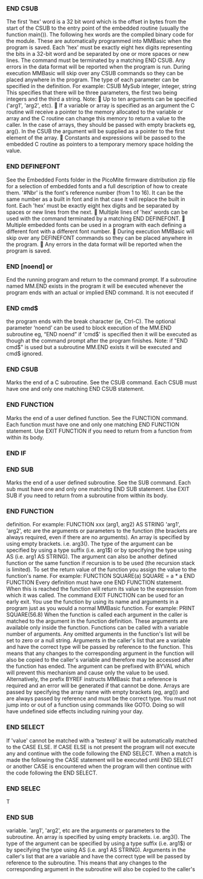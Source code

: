 

### END CSUB

The first 'hex' word is a 32 bit word which is the offset in bytes from the start of the CSUB to the entry point of the embedded routine (usually the function main()). The following hex words are the compiled binary code for the module. These are automatically programmed into MMBasic when the program is saved. Each 'hex' must be exactly eight hex digits representing the bits in a 32-bit word and be separated by one or more spaces or new lines. The command must be terminated by a matching END CSUB. Any errors in the data format will be reported when the program is run. During execution MMBasic will skip over any CSUB commands so they can be placed anywhere in the program. The type of each parameter can be specified in the definition. For example: CSUB MySub integer, integer, string This specifies that there will be three parameters, the first two being integers and the third a string. Note:  Up to ten arguments can be specified ('arg1', 'arg2', etc).  If a variable or array is specified as an argument the C routine will receive a pointer to the memory allocated to the variable or array and the C routine can change this memory to return a value to the caller. In the case of arrays, they should be passed with empty brackets eg, arg(). In the CSUB the argument will be supplied as a pointer to the first element of the array.  Constants and expressions will be passed to the embedded C routine as pointers to a temporary memory space holding the value.

### END DEFINEFONT

See the Embedded Fonts folder in the PicoMite firmware distribution zip file for a selection of embedded fonts and a full description of how to create them. '#Nbr' is the font's reference number (from 1 to 16). It can be the same number as a built in font and in that case it will replace the built in font. Each 'hex' must be exactly eight hex digits and be separated by spaces or new lines from the next.  Multiple lines of 'hex' words can be used with the command terminated by a matching END DEFINEFONT.  Multiple embedded fonts can be used in a program with each defining a different font with a different font number.  During execution MMBasic will skip over any DEFINEFONT commands so they can be placed anywhere in the program.  Any errors in the data format will be reported when the program is saved.

### END [noend] or

End the running program and return to the command prompt. If a subroutine named MM.END exists in the program it will be executed whenever the program ends with an actual or implied END command. It is not executed if

### END cmd$

the program ends with the break character (ie, Ctrl-C). The optional parameter ‘noend’ can be used to block execution of the MM.END subroutine eg, “END noend” if 'cmd$' is specified then it will be executed as though at the command prompt after the program finishes. Note: if "END cmd$" is used but a subroutine MM.END exists it will be executed and cmd$ ignored.

### END CSUB

Marks the end of a C subroutine. See the CSUB command. Each CSUB must have one and only one matching END CSUB statement.

### END FUNCTION

Marks the end of a user defined function. See the FUNCTION command. Each function must have one and only one matching END FUNCTION statement. Use EXIT FUNCTION if you need to return from a function from within its body.

### END IF



### END SUB

Marks the end of a user defined subroutine. See the SUB command. Each sub must have one and only one matching END SUB statement. Use EXIT SUB if you need to return from a subroutine from within its body.

### END FUNCTION

definition. For example: FUNCTION xxx (arg1, arg2) AS STRING 'arg1', 'arg2', etc are the arguments or parameters to the function (the brackets are always required, even if there are no arguments). An array is specified by using empty brackets. i.e. arg3(). The type of the argument can be specified by using a type suffix (i.e. arg1$) or by specifying the type using AS <type> (i.e. arg1 AS STRING). The argument can also be another defined function or the same function if recursion is to be used (the recursion stack is limited). To set the return value of the function you assign the value to the function's name. For example: FUNCTION SQUARE(a) SQUARE = a * a END FUNCTION Every definition must have one END FUNCTION statement. When this is reached the function will return its value to the expression from which it was called. The command EXIT FUNCTION can be used for an early exit. You use the function by using its name and arguments in a program just as you would a normal MMBasic function. For example: PRINT SQUARE(56.8) When the function is called each argument in the caller is matched to the argument in the function definition. These arguments are available only inside the function. Functions can be called with a variable number of arguments. Any omitted arguments in the function's list will be set to zero or a null string. Arguments in the caller's list that are a variable and have the correct type will be passed by reference to the function. This means that any changes to the corresponding argument in the function will also be copied to the caller's variable and therefore may be accessed after the function has ended. The argument can be prefixed with BYVAL which will prevent this mechanism and cause only the value to be used. Alternatively, the prefix BYREF instructs MMBasic that a reference is required and an error will be generated if that cannot be done. Arrays are passed by specifying the array name with empty brackets (eg, arg()) and are always passed by reference and must be the correct type. You must not jump into or out of a function using commands like GOTO. Doing so will have undefined side effects including ruining your day.

### END SELECT

If 'value' cannot be matched with a 'testexp' it will be automatically matched to the CASE ELSE. If CASE ELSE is not present the program will not execute any <statements> and continue with the code following the END SELECT. When a match is made the <statements> following the CASE statement will be executed until END SELECT or another CASE is encountered when the program will then continue with the code following the END SELECT.

### END SELEC

T

### END SUB

variable. 'arg1', 'arg2', etc are the arguments or parameters to the subroutine. An array is specified by using empty brackets. i.e. arg3(). The type of the argument can be specified by using a type suffix (i.e. arg1$) or by specifying the type using AS <type> (i.e. arg1 AS STRING). Arguments in the caller's list that are a variable and have the correct type will be passed by reference to the subroutine. This means that any changes to the corresponding argument in the subroutine will also be copied to the caller's